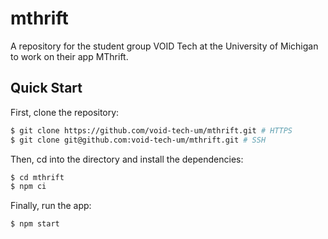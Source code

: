 # mthrift
A repository for the student group VOID Tech at the
University of Michigan to work on their app MThrift. 

## Quick Start

First, clone the repository:
```bash
$ git clone https://github.com/void-tech-um/mthrift.git # HTTPS
$ git clone git@github.com:void-tech-um/mthrift.git # SSH
```

Then, cd into the directory and install the dependencies:
```bash
$ cd mthrift
$ npm ci
```

Finally, run the app:
```bash
$ npm start
```
